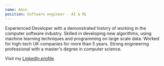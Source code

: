 ```yaml
---
name: Amin
position: Software engineer - AI & ML
---
```


Experienced Developer with a demonstrated history of working in the computer software industry. Skilled in developing new algorithms, using machine learning techniques and programming on large scale data. Worked for high-tech UK companies for more than 5 years. Strong engineering professional with a master's degree in computer science.

Visit my [LinkedIn profile](https://www.linkedin.com/in/aminrezaeian/).